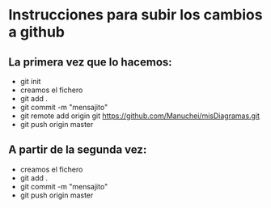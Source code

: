 # Instrucciones para subir los cambios a github

## La primera vez que lo hacemos:

- git init
- creamos el fichero
- git add .
- git commit -m "mensajito"
- git remote add origin git https://github.com/Manuchei/misDiagramas.git
- git push origin master

## A partir de la segunda vez:

- creamos el fichero
- git add .
- git commit -m "mensajito"
- git push origin master